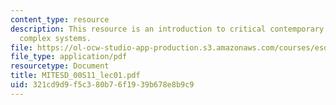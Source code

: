 ```yaml
---
content_type: resource
description: This resource is an introduction to critical contemporary issues (CCIs)and
  complex systems.
file: https://ol-ocw-studio-app-production.s3.amazonaws.com/courses/esd-00-introduction-to-engineering-systems-spring-2011/321cd9d9f5c380b76f1939b678e8b9c9_MITESD_00S11_lec01.pdf
file_type: application/pdf
resourcetype: Document
title: MITESD_00S11_lec01.pdf
uid: 321cd9d9-f5c3-80b7-6f19-39b678e8b9c9
---
```

